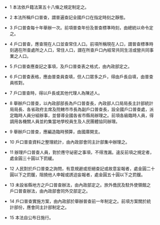 * 1 本法依戶籍法第五十八條之規定制定之。

* 2 本法所稱戶口普查，謂普遍查記全國戶口在指定時刻之靜態。

* 3 戶口普查每十年舉辦一次。前項普查年份及普查標準時刻，由總統以命令定之。

* 4 戶口普查，應查現在人口並查常住人口。前項所稱現在人口，謂普查標準時刻適在所查處所之人口，常住人口，謂在所查戶口內經常共同生活或營共同事業之人口。

* 5 戶口普查應查記之事項，及戶口普查表之格式，由內政部定之。

* 6 戶口普查表格，應由普查員查填，但人口眾多之戶，得由戶長自填，由普查員核對。

* 7 戶口普查時，得以戶長或其他代理人為陳述人。

* 8 舉辦戶口普查，以內政部部長為戶口普查長，內政部人口局局長主計部統計局局長、各省政府主席及院轄市市長為副戶口普查長，設全國戶口普查處，派定臨時人員分組辦事，並督導全國各省市縣局辦理之。前項各級臨時人員，得調用各機關人員並約集當地學校員生及人民團體協同辦理。

* 9 舉辦戶口普查，應編造臨時預算，由國庫開支。

* 10 戶口普查資料之整理統計，由內政部會同主計部集中辦理之。

* 11 辦理戶口普查人員，對於應守祕密之事項，不得洩漏。違反前項之規定者，處金圓三十圓以下罰緩。

* 12 人民對於戶口普查之詢問，有意規避或拒絕查記或故意妄報者，處金圓二十圓以下之罰鍰，阻撓他人申報或誘迫妄報者，處金圓五十圓以下之罰鍰。

* 13 未設省縣地方之戶口普查辦法，由內政部定之。旅外僑民及駐外使領館之戶口普查辦法，由內政部會同外交部定之。

* 14 戶口普查實施方案，由內政部於舉辦普查前一年制定之。前項方案關於統計部份，應會同主計部制定之。

* 15 本法自公布日施行。

